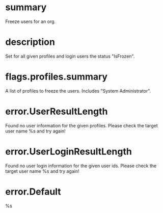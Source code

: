 # summary

Freeze users for an org.

# description

Set for all given profiles and login users the status "IsFrozen".

# flags.profiles.summary

A list of profiles to freeze the users. Includes "System Administrator".

# error.UserResultLength

Found no user information for the given profiles. Please check the target user name %s and try again!

# error.UserLoginResultLength

Found no user login information for the given user ids. Please check the target user name %s and try again!

# error.Default

%s